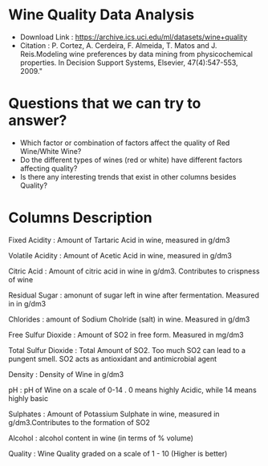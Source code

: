 # Wine Quality Data Analysis
- Download Link : https://archive.ics.uci.edu/ml/datasets/wine+quality
- Citation : P. Cortez, A. Cerdeira, F. Almeida, T. Matos and J. Reis.Modeling wine preferences by data mining from physicochemical properties. In Decision Support Systems, Elsevier, 47(4):547-553, 2009."
 # Questions that we can try to answer?
- Which factor or combination of factors affect the quality of Red Wine/White Wine?
- Do the different types of wines (red or white) have different factors affecting quality?
- Is there any interesting trends that exist in other columns besides Quality?
# Columns Description

Fixed Acidity : Amount of Tartaric Acid in wine, measured in g/dm3

Volatile Acidity : Amount of Acetic Acid in wine, measured in g/dm3

Citric Acid : Amount of citric acid in wine in g/dm3. Contributes to crispness of wine

Residual Sugar : amonunt of sugar left in wine after fermentation. Measured in in g/dm3

Chlorides : amount of Sodium Cholride (salt) in wine. Measured in g/dm3

Free Sulfur Dioxide : Amount of SO2 in free form. Measured in mg/dm3

Total Sulfur Dioxide : Total Amount of SO2. Too much SO2 can lead to a pungent smell. SO2 acts as antioxidant and antimicrobial agent

Density : Density of Wine in g/dm3

pH : pH of Wine on a scale of 0-14 . 0 means highly Acidic, while 14 means highly basic

Sulphates : Amount of Potassium Sulphate in wine, measured in g/dm3.Contributes to the formation of SO2

Alcohol : alcohol content in wine (in terms of % volume)

Quality : Wine Quality graded on a scale of 1 - 10 (Higher is better)
